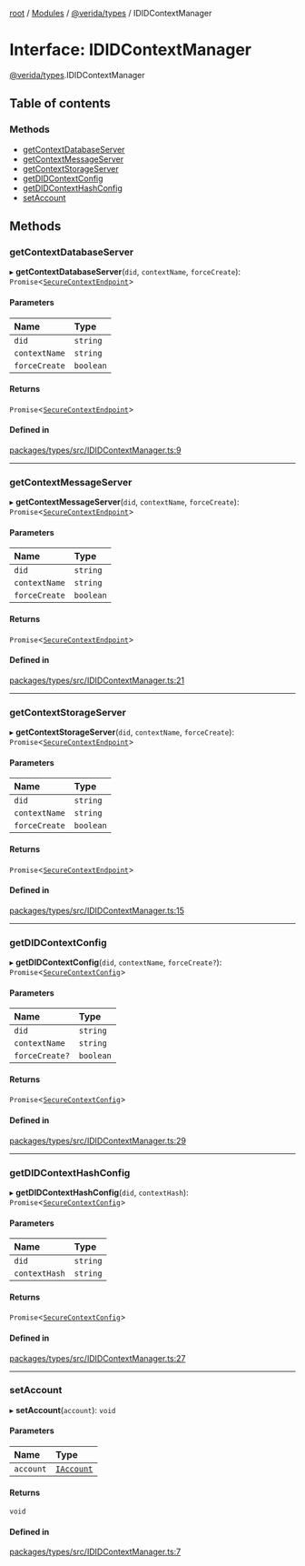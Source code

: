[root](../README.md) / [Modules](../modules.md) / [@verida/types](../modules/verida_types.md) / IDIDContextManager

# Interface: IDIDContextManager

[@verida/types](../modules/verida_types.md).IDIDContextManager

## Table of contents

### Methods

- [getContextDatabaseServer](verida_types.IDIDContextManager.md#getcontextdatabaseserver)
- [getContextMessageServer](verida_types.IDIDContextManager.md#getcontextmessageserver)
- [getContextStorageServer](verida_types.IDIDContextManager.md#getcontextstorageserver)
- [getDIDContextConfig](verida_types.IDIDContextManager.md#getdidcontextconfig)
- [getDIDContextHashConfig](verida_types.IDIDContextManager.md#getdidcontexthashconfig)
- [setAccount](verida_types.IDIDContextManager.md#setaccount)

## Methods

### getContextDatabaseServer

▸ **getContextDatabaseServer**(`did`, `contextName`, `forceCreate`): `Promise`<[`SecureContextEndpoint`](verida_types.SecureContextEndpoint.md)\>

#### Parameters

| Name | Type |
| :------ | :------ |
| `did` | `string` |
| `contextName` | `string` |
| `forceCreate` | `boolean` |

#### Returns

`Promise`<[`SecureContextEndpoint`](verida_types.SecureContextEndpoint.md)\>

#### Defined in

[packages/types/src/IDIDContextManager.ts:9](https://github.com/verida/verida-js/blob/a690f60/packages/types/src/IDIDContextManager.ts#L9)

___

### getContextMessageServer

▸ **getContextMessageServer**(`did`, `contextName`, `forceCreate`): `Promise`<[`SecureContextEndpoint`](verida_types.SecureContextEndpoint.md)\>

#### Parameters

| Name | Type |
| :------ | :------ |
| `did` | `string` |
| `contextName` | `string` |
| `forceCreate` | `boolean` |

#### Returns

`Promise`<[`SecureContextEndpoint`](verida_types.SecureContextEndpoint.md)\>

#### Defined in

[packages/types/src/IDIDContextManager.ts:21](https://github.com/verida/verida-js/blob/a690f60/packages/types/src/IDIDContextManager.ts#L21)

___

### getContextStorageServer

▸ **getContextStorageServer**(`did`, `contextName`, `forceCreate`): `Promise`<[`SecureContextEndpoint`](verida_types.SecureContextEndpoint.md)\>

#### Parameters

| Name | Type |
| :------ | :------ |
| `did` | `string` |
| `contextName` | `string` |
| `forceCreate` | `boolean` |

#### Returns

`Promise`<[`SecureContextEndpoint`](verida_types.SecureContextEndpoint.md)\>

#### Defined in

[packages/types/src/IDIDContextManager.ts:15](https://github.com/verida/verida-js/blob/a690f60/packages/types/src/IDIDContextManager.ts#L15)

___

### getDIDContextConfig

▸ **getDIDContextConfig**(`did`, `contextName`, `forceCreate?`): `Promise`<[`SecureContextConfig`](verida_types.SecureContextConfig.md)\>

#### Parameters

| Name | Type |
| :------ | :------ |
| `did` | `string` |
| `contextName` | `string` |
| `forceCreate?` | `boolean` |

#### Returns

`Promise`<[`SecureContextConfig`](verida_types.SecureContextConfig.md)\>

#### Defined in

[packages/types/src/IDIDContextManager.ts:29](https://github.com/verida/verida-js/blob/a690f60/packages/types/src/IDIDContextManager.ts#L29)

___

### getDIDContextHashConfig

▸ **getDIDContextHashConfig**(`did`, `contextHash`): `Promise`<[`SecureContextConfig`](verida_types.SecureContextConfig.md)\>

#### Parameters

| Name | Type |
| :------ | :------ |
| `did` | `string` |
| `contextHash` | `string` |

#### Returns

`Promise`<[`SecureContextConfig`](verida_types.SecureContextConfig.md)\>

#### Defined in

[packages/types/src/IDIDContextManager.ts:27](https://github.com/verida/verida-js/blob/a690f60/packages/types/src/IDIDContextManager.ts#L27)

___

### setAccount

▸ **setAccount**(`account`): `void`

#### Parameters

| Name | Type |
| :------ | :------ |
| `account` | [`IAccount`](verida_types.IAccount.md) |

#### Returns

`void`

#### Defined in

[packages/types/src/IDIDContextManager.ts:7](https://github.com/verida/verida-js/blob/a690f60/packages/types/src/IDIDContextManager.ts#L7)
